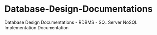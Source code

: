 # Database-Design-Documentations
Database Design Documentations - RDBMS - SQL Server
NoSQL Implementation Documentation
